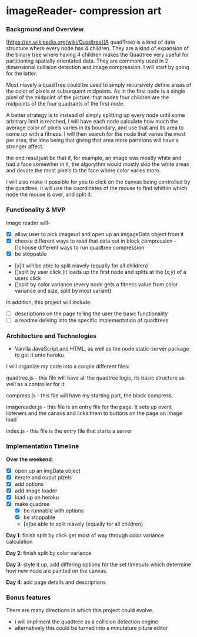 # imageReader- compression art

### Background and Overview

[https://en.wikipedia.org/wiki/Quadtree](A quadTree) is a kind of data structure where every node has 4 children. They are a kind of expansion of the binary tree where having 4 children makes the Quadtree very useful for partitioning spatially orientated data. They are commonly used in 2 dimensional collision detection and image compression. I will start by going for the latter.

Most niavely a quadTree could be used to simply recursively define areas of the color of pixels at subsequent midpoints. As in the first node is a single pixel of the midpoint of the picture. that nodes four children are the midpoints of the four quadrants of the first node.

A better strategy is to instead of simply splitting up every node until some arbitrary limit is reached, I will have each node calculate how much the average color of pixels varies in its boundary, and use that and its area to come up with a fitness. I will then search for the node that varies the most per area, the idea being that giving that area more partitions will have a stronger affect.

the end resul just be that if, for example, an image was mostly white and had a face somewher in it, the algorythm would mostly skip the white areas and devote the most pixels to the face where color varies more. 

I will also make it possible for you to click on the canvas being controlled by the quadtree, it will use the coordinates of the mouse to find whithin which node the mouse is over, and split it. 

### Functionality & MVP  
Image reader will-
  -[x] allow user to pick imageurl and open up an imgageData object from it
  -[x] choose different ways to read that data out in block compression
   -[]choose different ways to run quadtree compression
  -[x] be stoppable
  - [x]it will be able to split niavely (equally for all children)
  - []split by user click (it loads up the first node and splits at the (x,y) of a users click
  - []split by color variance (every node gets a fitness value from color variance and size, split by most variant)

In addition, this project will include:

- [ ] descriptions on the page telling the user the basic functionality
- [ ] a readme delving into the specific implementation of quadtrees

### Architecture and Technologies

- Vanilla JavaScript and HTML, as well as the node static-server package to get it unto heroku

I will organize my code into a couple different files:

quadtree.js - this file will have all the quadtree logic, its basic structure as well as a controller for it

compress.js - this file will have my starting part, the block compress. 

imagereader.js - this file is an entry file for the page. It sets up event listeners and the canavs and links them to buttons on the page on image load

index.js - this file is the entry file that starts a server
  

### Implementation Timeline

**Over the weekend**:
  -[x] open up an imgData object
  -[x] iterate and ouput pizels
   -[x] add options
   -[x] add image loader
   -[x] load up on heroku
- [x] make quadree
  -[x] be runnable with options
  -[x] be stoppable
  - [x]be able to split niavely (equally for all children)


**Day 1**: finish split by click get most of way through color variance calculation


**Day 2**: finish split by color variance


**Day 3**: style it up, add differing options for the set timeouts which determine how new node are painted on the canvas. 

**Day 4**: add page details and descriptions


### Bonus features

There are many directions in which this project could evolve.

- i will impliment the quadtree as a collision detection engine
- alternatively this could be turned into a minutature piture editor
